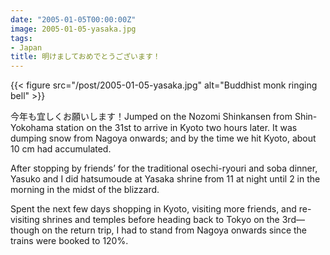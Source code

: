 ```yaml
---
date: "2005-01-05T00:00:00Z"
image: 2005-01-05-yasaka.jpg
tags:
- Japan
title: 明けましておめでとうございます！
---
```


{{< figure src="/post/2005-01-05-yasaka.jpg"
    alt="Buddhist monk ringing bell" >}}

今年も宜しくお願いします！Jumped on the Nozomi Shinkansen from Shin-Yokohama
station on the 31st to arrive in Kyoto two hours later. It was dumping snow
from Nagoya onwards; and by the time we hit Kyoto, about 10 cm had
accumulated.<!--more-->

After stopping by friends’ for the traditional osechi-ryouri and soba dinner,
Yasuko and I did hatsumoude at Yasaka shrine from 11 at night until 2 in the
morning in the midst of the blizzard.

Spent the next few days shopping in Kyoto, visiting more friends, and
re-visiting shrines and temples before heading back to Tokyo on the 3rd—though
on the return trip, I had to stand from Nagoya onwards since the trains were
booked to 120%.
